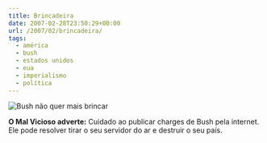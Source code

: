 ```yaml
---
title: Brincadeira
date: 2007-02-28T23:50:29+00:00
url: /2007/02/brincadeira/
tags:
  - américa
  - bush
  - estados unidos
  - eua
  - imperialismo
  - política
---
```


![Bush não quer mais brincar](/wp-content/uploads/2007/02/charge_bush_11_09_jpg.jpg)

**O Mal Vicioso adverte:** Cuidado ao publicar charges de Bush pela internet. Ele pode resolver tirar o seu servidor do ar e destruir o seu país.
